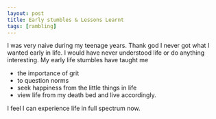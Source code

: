 ```yaml
---
layout: post
title: Early stumbles & Lessons Learnt
tags: [rambling]
---
```


I was very naive during my teenage years. Thank god I never got what I wanted early in life. I would have never understood life or do anything interesting.
My early life stumbles have taught me 
* the importance of grit
* to question norms
* seek happiness from the little things in life 
* view life from my death bed and live accordingly. 

I feel I can experience life in full spectrum now. 
